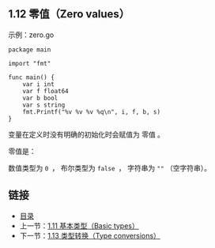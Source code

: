 ## 1.12 零值（Zero values）

示例：zero.go

	package main

	import "fmt"

	func main() {
		var i int
		var f float64
		var b bool
		var s string
		fmt.Printf("%v %v %v %q\n", i, f, b, s)
	}

变量在定义时没有明确的初始化时会赋值为 零值 。

零值是：

数值类型为 `0 `，
布尔类型为 `false `，
字符串为 `""` （空字符串）。

## 链接
* [目录](https://github.com/gnefiy/go-tour-zh/blob/master/README.md)
* 上一节：[1.11 基本类型（Basic types）](https://github.com/gnefiy/go-tour-zh/blob/master/tour/basics/01.11.md)
* 下一节：[1.13 类型转换（Type conversions）](https://github.com/gnefiy/go-tour-zh/blob/master/tour/basics/01.13.md)
